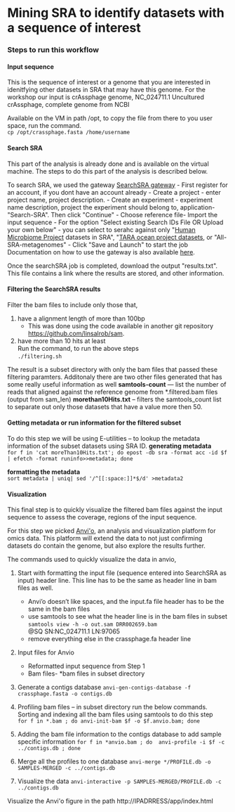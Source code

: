 # Mining SRA to identify datasets with a sequence of interest # 

### Steps to run this workflow
#### Input sequence
This is the sequence of interest or a genome that you are interested in idenitfying other datasets in SRA that may have this genome.
For the workshop our input is crAssphage genome, NC_024711.1 Uncultured crAssphage, complete genome from NCBI 

Available on the VM in path /opt, to copy the file from there to you user space, run the command. \
`cp /opt/crassphage.fasta /home/username`

#### Search SRA 
This part of the analysis is already done and is available on the virtual machine. The steps to do this part of the analysis is described below. 

To search SRA, we used the gateway [SearchSRA gateway](https://www.searchsra.org/)
    - First register for an account, if you dont have an account already
    - Create a project - enter project name, project description. 
    - Create an experiment - experiment name description, project the experiment should belong to, application-"Search-SRA". Then click "Continue" 
    - Choose reference file- Import the input sequence 
    - For the option "Select existing Search IDs File OR Upload your own below" - you can select to serahc against only "[Human Microbiome Project](https://www.hmpdacc.org/ihmp/) datasets in SRA", "[TARA ocean project datasets](https://oceans.taraexpeditions.org/en/m/about-tara/les-expeditions/tara-oceans/), or "All-SRA-metagenomes"
    - Click "Save and Launch" to start the job
  Documentation on how to use the gateway is also available [here](https://www.searchsra.org/pages/documentation).

Once the searchSRA job is completed, download the output "results.txt". This file contains a link where the results are stored, and other information.     

#### Filtering the SearchSRA results 
Filter the bam files to include only those that, 
1. have a alignment length of more than 100bp 
    - This was done using the code available in another git repository https://github.com/linsalrob/sam.
2. have more than 10 hits at least \
Run the command, to run the above steps \
`./filtering.sh` 

The result is a subset directory with only the bam files that passed these filtering paramters. Additonaly there are two other files generated that has some really useful information as well 
**samtools-count** — list the number of reads that aligned against the reference genome from *.filtered.bam files (output from sam_len) 
**morethan10Hits.txt** – filters the samtools_count list to separate out only those datasets that have a value more then 50.  

#### Getting metadata or run information for the filtered subset
To do this step we will be using E-utilities – to lookup the metadata information of the subset datasets using SRA ID.
**generating metadata** \
`for f in 'cat moreThan10Hits.txt'; do epost -db sra -format acc -id $f | efetch -format runinfo>>metadata; done`

**formatting the metadata** \
`sort metadata | uniq| sed '/^[[:space:]]*$/d' >metadata2`

#### Visualization 
This final step is to quickly visualize the filtered bam files against the input sequence to assess the coverage, regions of the input sequence.

For this step we picked [Anvi'o](http://merenlab.org/software/anvio/), an analysis and visualization platform for omics data. This platform will extend the data to not just confirming datasets do contain the genome, but also explore the results further. 

The commands used to quickly visualize the data in anvio, 
1. Start with formatting the input file (sequence entered into SearchSRA as input) header line. This line has to be the same as header line in bam files as well. 
	-  Anvi’o doesn’t like spaces, and the input.fa file header has to be the same in the bam files
	-  use samtools to see what the header line is in the bam files in subset \
		`samtools view -h -o out.sam DRR002659.bam` \
		        @SQ     SN:NC_024711.1  LN:97065 
	- remove everything else in the crassphage.fa header line 
2. Input files for Anvio
    - Reformatted input sequence from Step 1 
    - Bam files- *bam files in subset directory 
    
3. Generate a contigs database 
	`anvi-gen-contigs-database -f crassphage.fasta -o contigs.db`
    
4. Profiling bam files – in subset directory run the below commands.
    Sorting and indexing all the bam files using samtools to do this step  
    `for f in *.bam ; do anvi-init-bam $f -o $f.anvio.bam; done`

5. Adding the bam file information to the contigs database to add sample specific information
	`for f in *anvio.bam ; do  anvi-profile -i $f -c ../contigs.db ; done`

6. Merge all the profiles to one database 
    `anvi-merge */PROFILE.db -o SAMPLES-MERGED -c ../contigs.db`

7. Visualize the data 
    `anvi-interactive -p SAMPLES-MERGED/PROFILE.db -c ../contigs.db`

Visualize the Anvi'o figure in the path http://IPADRRESS/app/index.html
